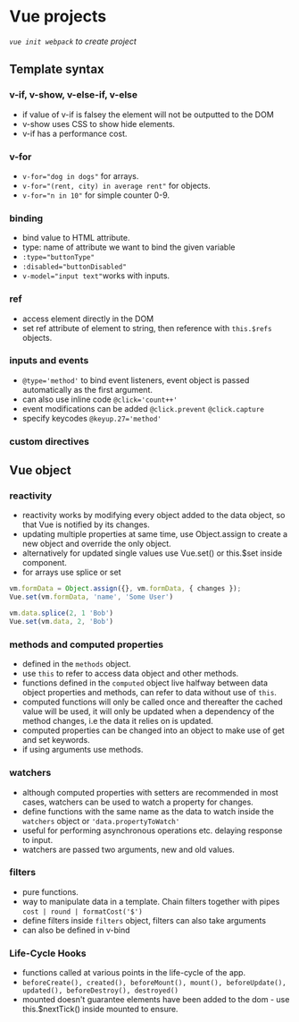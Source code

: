 # Vue projects

*```vue init webpack``` to create project*


## Template syntax

### v-if, v-show, v-else-if, v-else

- if value of v-if is falsey the element will not be outputted to the DOM
- v-show uses CSS to show hide elements.
- v-if has a performance cost.

### v-for

- ```v-for="dog in dogs"``` for arrays.
- ```v-for="(rent, city) in average rent"``` for objects.
- ```v-for="n in 10"``` for simple counter 0-9.

### binding

- bind value to HTML attribute.
- type: name of attribute we want to bind the given variable
- ```:type="buttonType"```
- ```:disabled="buttonDisabled"```
- ```v-model="input text"```works with inputs.

### ref

- access element directly in the DOM
- set ref attribute of element to string, then reference with ```this.$refs``` objects.

### inputs and events

- ```@type='method'``` to bind event listeners, event object is passed automatically as the first argument.
- can also use inline code ```@click='count++'```
- event modifications can be added ```@click.prevent``` ```@click.capture```
- specify keycodes ```@keyup.27='method'```

### custom directives


## Vue object

### reactivity

- reactivity works by modifying every object added to the data object, so that Vue is notified by its changes.
- updating multiple properties at same time, use Object.assign to create a new object and override the only object.
- alternatively for updated single values use Vue.set() or this.$set inside component.
- for arrays use splice or set

``` javascript
vm.formData = Object.assign({}, vm.formData, { changes });
Vue.set(vm.formData, 'name', 'Some User')

vm.data.splice(2, 1 'Bob')
Vue.set(vm.data, 2, 'Bob')
```

### methods and computed properties

- defined in the ```methods``` object.
- use ```this``` to refer to access data object and other methods.
- functions defined in the ```computed``` object live halfway between data object properties and methods, can refer to data without use of ```this```.
- computed functions will only be called once and thereafter the cached value will be used, it will only be updated when a dependency of the method changes, i.e the data it relies on is updated.
- computed properties can be changed into an object to make use of get and set keywords.
- if using arguments use methods.

### watchers

- although computed properties with setters are recommended in most cases, watchers can be used to watch a property for changes.
- define functions with the same name as the data to watch inside the ```watchers``` object or ```'data.propertyToWatch'```
- useful for performing asynchronous operations etc. delaying response to input.
- watchers are passed two arguments, new and old values.

### filters

- pure functions.
- way to manipulate data in a template. Chain filters together with pipes ```cost | round | formatCost('$')```
- define filters inside ```filters``` object, filters can also take arguments
- can also be defined in v-bind

### Life-Cycle Hooks

- functions called at various points in the life-cycle of the app.
- ```beforeCreate(), created(), beforeMount(), mount(), beforeUpdate(), updated(), beforeDestroy(), destroyed()```
- mounted doesn't guarantee elements have been added to the dom - use this.$nextTick() inside mounted to ensure.

